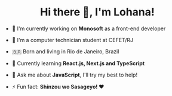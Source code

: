 <h1 align="center">Hi there 👋, I'm Lohana!</h1>
<!-- <h3 align="center">you can call me Loh</h3> -->

- 🔭 I'm currently working on **Monosoft** as a front-end developer

- 📝 I'm a computer technician student at CEFET/RJ

- 🇧🇷 Born and living in Rio de Janeiro, Brazil

- 🌱 Currently learning **React.js, Next.js and TypeScript**

- 💬 Ask me about **JavaScript**, I'll try my best to help!

- ⚡ Fun fact: **Shinzou wo Sasageyo! ❤**

<!--
<p align="center">
    <a href="https://www.linkedin.com/in/heyloh/"><img src="https://img.shields.io/badge/heyloh%20-%230077B5.svg?&style=for-the-badge&logo=linkedin&logoColor=white"/></a>
    <a href="https://twitter.com/heeeloh"><img src="https://img.shields.io/badge/heeeloh%20-%231DA1F2.svg?&style=for-the-badge&logo=Twitter&logoColor=white"/></a>
</p>

<center>
    <table align="center">
      <tr>
          <td>
              <img width="440px" align="center" src="https://github-readme-stats.vercel.app/api?username=heyloh&count_private=true&hide_border=true&show_icons=true" />
          </td>
      </tr>  
    </table>
</center>
-->


